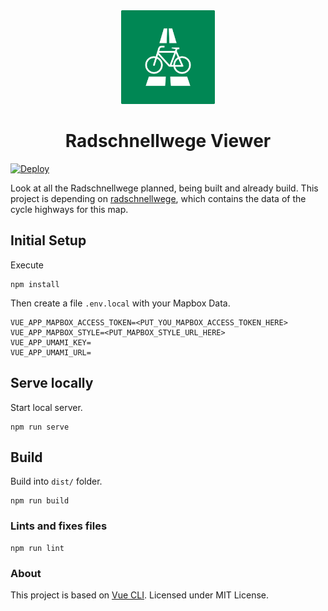 <div align="center">
    <img src="public/assets/radschnellwege-logo.svg" width="150">
    <h1>Radschnellwege Viewer</h1>
</div>

[![Deploy](https://github.com/ohrie/radschnellwege-viewer/actions/workflows/deploy.yml/badge.svg)](https://github.com/ohrie/radschnellwege-viewer/actions/workflows/deploy.yml)

Look at all the Radschnellwege planned, being built and already build. This project is depending on [radschnellwege](https://github.com/ohrie/radschnellwege), which contains the data of the cycle highways for this map.

## Initial Setup
Execute
```
npm install
```
Then create a file `.env.local` with your Mapbox Data.
```
VUE_APP_MAPBOX_ACCESS_TOKEN=<PUT_YOU_MAPBOX_ACCESS_TOKEN_HERE>
VUE_APP_MAPBOX_STYLE=<PUT_MAPBOX_STYLE_URL_HERE>
VUE_APP_UMAMI_KEY=
VUE_APP_UMAMI_URL=
```

## Serve locally

Start local server.
```
npm run serve
```

## Build
Build into `dist/` folder.
```
npm run build
```

### Lints and fixes files
```
npm run lint
```

### About
This project is based on [Vue CLI](https://cli.vuejs.org/).
Licensed under MIT License.